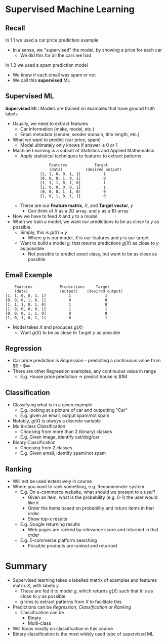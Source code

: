 # Supervised Machine Learning

## Recall
In 1.1 we used a car price prediction example
- In a sense, we "supervised" the model, by showing a price for each car
    - We did this for all the cars we had

In 1.2 we used a spam prediction model
- We knew if each email was spam or not
- We call this **supervised** ML

## Supervised ML
**Supervised** ML: Models are trained on examples that have ground truth labels
- Usually, we need to extract features
    - Car information (make, model, etc.)
    - Email metadata (sender, sender domain, title length, etc.)
- What we want to predict (car price, spam)
    - Model ultimately only knows if answer is 0 or 1
- Machine Learning is a subset of Statistics and Applied Mathematics
    - Apply statistical techniques to features to extract patterns
    ```
                    Features			Target
                    (data)          (desired output)
                [1, 1, 0, 0, 1, 1]			1
                [0, 0, 0, 1, 0, 1]			0
                [1, 1, 1, 0, 1, 0]			1
                [1, 0, 0, 0, 0, 1]			1
                [0, 0, 0, 1, 1, 0]			0
                [1, 0, 1, 0, 1, 1]			0
    ```
    - These are our **Feature matrix**, *X*, and **Target vector**, *y*
        - Can think of *X* as a 2D array, and *y* as a 1D array
- Now we have to feed *X* and *y* to a model.
- When we train a model, we want our predictions to be as close to *y* as possible.
    - Simply, this is 
        *g*(*X*) ≈ *y*
        - Where *g* is our model, *X* is our features and *y* is our target
    - Want to build a model *g*, that returns predictions *g*(*X*) as close to *y* as possible
        - Not possible to predict exact class, but want to be as close as possible

## Email Example
```
    Features			Predictions     Target
    (data)              (output)    (desired output)
[1, 1, 0, 0, 1, 1]			1               1
[0, 0, 0, 1, 0, 1]			0               0
[1, 1, 1, 0, 1, 0]			1               0
[1, 0, 0, 0, 0, 1]			1               1
[0, 0, 0, 1, 1, 0]			0               0
[1, 0, 1, 0, 1, 1]			0               1
```
- Model takes *X* and produces *g*(*X*)
    - Want *g*(*X*) to be as close to Target *y* as possible

## Regression
- Car price prediction is *Regression* - predicting a continuous value from $0 - $∞
- There are other Regression examples, any continuous value in range
    - E.g. House price prediction -> predict house is $1M

## Classification
- Classifying what is in a given example
    - E.g. looking at a picture of car and outputting "Car"
    - E.g. given an email, output spam/not spam
- Notably, *g*(*X*) is *always* a discrete variable
- Multi-class Classification
    - Choosing from more than 2 (binary) classes
    - E.g. Given image, identify cat/dog/car
- Binary Classification
    - Choosing from 2 classes
    - E.g. Given email, identify spam/not spam

## Ranking
- Will not be used extensively in course
- Where you want to rank something, e.g. Recommender system
    - E.g. On e-commerce website, what should we present to a user?
        - Given an item, what is the probability (e.g. 0-1) the user would like it
        - Order the items based on probability and return items in that order
        - Show top-x results
    - E.g. Google returning results
        - Web pages are ranked by relevance score and returned in that order
    - E.g. E-commerce platform searching
        - Possible products are ranked and returned

# Summary
- Supervised learning takes a labelled matrix of examples and features matrix *X*, with labels *y*
    - These are fed it to model *g*, which returns *g*(*X*) such that it is as close to *y* as possible.
    - *g* tries to extract patterns from *X* to facilitate this
- Predictions can be *Regression*, *Classification* or *Ranking*
    - Classification can be
        - Binary
        - Multi-class
- Will focus mostly on classification in this course
- Binary classification is the most widely used type of supervised ML